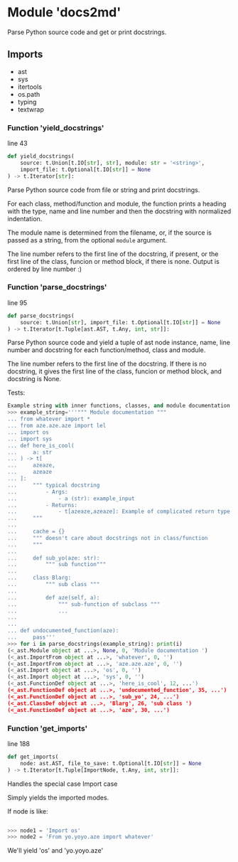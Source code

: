 # Module 'docs2md'
Parse Python source code and get or print docstrings.
## Imports
* ast
* sys
* itertools
* os.path
* typing
* textwrap

### Function 'yield_docstrings'
line 43

```python
def yield_docstrings(
    source: t.Union[t.IO[str], str], module: str = '<string>',
    import_file: t.Optional[t.IO[str]] = None
) -> t.Iterator[str]:
```
Parse Python source code from file or string and print docstrings.

For each class, method/function and module, the function prints a heading with
the type, name and line number and then the docstring with normalized
indentation.

The module name is determined from the filename, or, if the source is passed
as a string, from the optional `module` argument.

The line number refers to the first line of the docstring, if present,
or the first line of the class, funcion or method block, if there is none.
Output is ordered by line number :)

### Function 'parse_docstrings'
line 95

```python
def parse_docstrings(
    source: t.Union[str], import_file: t.Optional[t.IO[str]] = None
) -> t.Iterator[t.Tuple[ast.AST, t.Any, int, str]]:
```
Parse Python source code and yield a tuple of ast node instance, name,
line number and docstring for each function/method, class and module.

The line number refers to the first line of the docstring. If there is
no docstring, it gives the first line of the class, funcion or method
block, and docstring is None.


Tests:
```python
Example string with inner functions, classes, and module documentation!
>>> example_string='''""" Module documentation """
... from whatever import *
... from aze.aze.aze import lel
... import os
... import sys
... def here_is_cool(
...     a: str
... ) -> t[
...     azeaze,
...     azeaze
... ]:
...     """ typical docstring
...         - Args:
...             - a (str): example_input
...         - Returns:
...             - t[azeaze,azeaze]: Example of complicated return type
...     """
...
...     cache = {}
...     """ doesn't care about docstrings not in class/function
...     """
...
...     def sub_yo(aze: str):
...         """ sub function"""
...
...     class Blarg:
...         """ sub class """
...
...         def aze(self, a):
...             """ sub-function of subclass """
...             ...
...
...
... def undocumented_function(aze):
...     pass'''
>>> for i in parse_docstrings(example_string): print(i)
(<_ast.Module object at ...>, None, 0, 'Module documentation ')
(<_ast.ImportFrom object at ...>, 'whatever', 0, '')
(<_ast.ImportFrom object at ...>, 'aze.aze.aze', 0, '')
(<_ast.Import object at ...>, 'os', 0, '')
(<_ast.Import object at ...>, 'sys', 0, '')
(<_ast.FunctionDef object at ...>, 'here_is_cool', 12, ...')
(<_ast.FunctionDef object at ...>, 'undocumented_function', 35, ...')
(<_ast.FunctionDef object at ...>, 'sub_yo', 24, ...')
(<_ast.ClassDef object at ...>, 'Blarg', 26, 'sub class ')
(<_ast.FunctionDef object at ...>, 'aze', 30, ...')

```

### Function 'get_imports'
line 188

```python
def get_imports(
    node: ast.AST, file_to_save: t.Optional[t.IO[str]] = None
) -> t.Iterator[t.Tuple[ImportNode, t.Any, int, str]]:
```
Handles the special case Import case

Simply yields the imported modes.

If node is like:

```python

>>> node1 = 'Import os'
>>> node2 = 'From yo.yoyo.aze import whatever'

```

We'll yield 'os' and 'yo.yoyo.aze'
